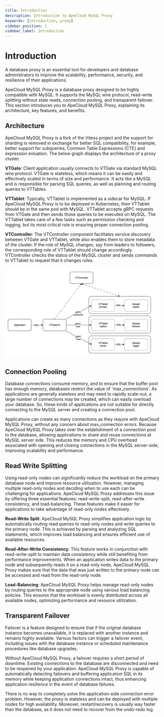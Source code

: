 ```yaml
---
title: Introduction
description: Introduction to ApeCloud MySQL Proxy
keywords: [introduction, proxy]
sidebar_position: 1
sidebar_label: Introduction
---
```


# Introduction

A database proxy is an essential tool for developers and database administrators to improve the scalability, performance, security, and resilience of their applications.

ApeCloud MySQL Proxy is a database proxy designed to be highly compatible with MySQL. It supports the MySQL wire protocol, read-write splitting without stale reads, connection pooling, and transparent failover. This section introduces you to ApeCloud MySQL Proxy, explaining its architecture, key features, and benefits.

## Architecture

ApeCloud MySQL Proxy is a fork of the Vitess project and the support for sharding is removed in exchange for better SQL compatibility, for example, better support for subqueries, Common Table Expressions (CTE) and expression evluation. The below graph displays the architecture of a proxy cluster.

**VTGate**: Client application usually connects to VTGate via standard MySQL wire protocol. VTGate is stateless, which means it can be easily and effectively scaled in terms of size and performance. It acts like a MySQL and is responsible for parsing SQL queries, as well as planning and routing queries to VTTables.

**VTTablet**: Typically, VTTablet is implemented as a sidecar for MySQL. If ApeCloud MySQL Proxy is to be deployed in Kubernetes, then VTTablet should be in the same pod with MySQL. VTTablet accepts gRPC requests from VTGate and then sends those queries to be executed on MySQL. The VTTablet takes care of a few tasks such as permission checking and logging, but its most critical role is ensuring proper connection pooling.

**VTController**: The VTController component facilitates service discovery between VTGate and VTTablet, while also enables them to store metadata of the cluster. If the role of MySQL changes, say from leaders to followers, the corresponding role of VTTablet should change accordingly. VTController checks the status of the MySQL cluster and sends commands to VTTablet to request that it changes roles.

![ApeCloud MySQL Proxy architecture](./../../../img/proxy-architecture.png)

## Connection Pooling

Database connections consume memory, and to ensure that the buffer pool has enough memory, databases restrict the value of 'max_connections'. As applications are generally stateless and may need to rapidly scale-out, a large number of connections may be created, which can easily overload your database. So, these kinds of applications are not suitable for directly connecting to the MySQL server and creating a connection pool.

Applications can create as many connections as they require with ApeCloud MySQL Proxy, without any concern about max_connection errors. Because ApeCloud MySQL Proxy takes over the establishment of a connection pool to the database, allowing applications to share and reuse connections at MySQL server side. This reduces the memory and CPU overhead associated with opening and closing connections in the MySQL server-side, improving scalability and performance.

## Read Write Splitting

Using read-only nodes can significantly reduce the workload on the primary database node and improve resource utilization. However, managing multiple read-only nodes and deciding when to use each can be challenging for applications. ApeCloud MySQL Proxy addresses this issue by offering three essential features: read-write-split, read-after-write consistency, and load-balancing. These features make it easier for applications to take advantage of read-only nodes effectively.

**Read-Write Split**: ApeCloud MySQL Proxy simplifies application logic by automatically routing read queries to read-only nodes and write queries to the primary node. This is achieved by parsing and analyzing SQL statements, which improves load balancing and ensures efficient use of available resources.

**Read-After-Write Consistency**: This feature works in conjunction with read-write-split to maintain data consistency while still benefiting from performance improvements. When an application writes data to the primary node and subsequently reads it on a read-only node, ApeCloud MySQL Proxy makes sure that the data that was just written to the primary node can be accessed and read from the read-only node.

**Load-Balancing**: ApeCloud MySQL Proxy helps manage read-only nodes by routing queries to the appropriate node using various load balancing policies. This ensures that the workload is evenly distributed across all available nodes, optimizing performance and resource utilization.

## Transparent Failover

Failover is a feature designed to ensure that if the original database instance becomes unavailable, it is replaced with another instance and remains highly available. Various factors can trigger a failover event, including issues with the database instance or scheduled maintenance procedures like database upgrades.

Without ApeCloud MySQL Proxy, a failover requires a short period of downtime. Existing connections to the database are disconnected and need to be reopened by your application. ApeCloud MySQL Proxy is capable of automatically detecting failovers and buffering application SQL in its memory while keeping application connections intact, thus enhancing application resilience in the event of database failures.

There is no way to completely solve the application-side connection error problem. However, the proxy is stateless and can be deployed with multiple nodes for high availability. Moreover, restart/recovery is usually way faster than the database, as it does not need to recover from the undo-redo log.
